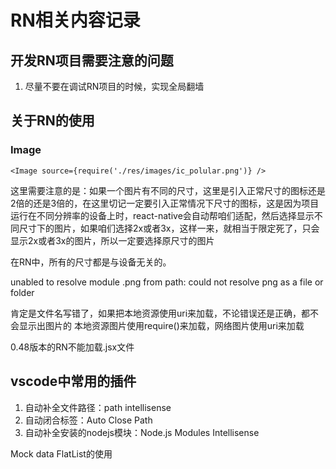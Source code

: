 # RN相关内容记录

## 开发RN项目需要注意的问题

1. 尽量不要在调试RN项目的时候，实现全局翻墙

## 关于RN的使用

### Image

```
<Image source={require('./res/images/ic_polular.png')} />
```

这里需要注意的是：如果一个图片有不同的尺寸，这里是引入正常尺寸的图标还是2倍的还是3倍的，在这里切记一定要引入正常情况下尺寸的图标，这是因为项目运行在不同分辨率的设备上时，react-native会自动帮咱们适配，然后选择显示不同尺寸下的图片，如果咱们选择2x或者3x，这样一来，就相当于限定死了，只会显示2x或者3x的图片，所以一定要选择原尺寸的图片

在RN中，所有的尺寸都是与设备无关的。

unabled to resolve module .png from path:
could not resolve png as a file or folder

肯定是文件名写错了，如果把本地资源使用uri来加载，不论错误还是正确，都不会显示出图片的
本地资源图片使用require()来加载，网络图片使用uri来加载

0.48版本的RN不能加载.jsx文件

## vscode中常用的插件

1. 自动补全文件路径：path intellisense
2. 自动闭合标签：Auto Close Path
3. 自动补全安装的nodejs模块：Node.js Modules Intellisense



Mock data
FlatList的使用

